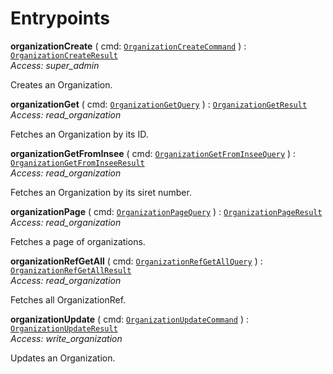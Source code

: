 

# Entrypoints





  
<article>

**organizationCreate** ( cmd: [`OrganizationCreateCommand`](/docs/organization-commands--page#organizationcreatecommand) ) : [`OrganizationCreateResult`](/docs/organization-commands--page#organizationcreateresult) <br/> *Access: super_admin* 

Creates an Organization.

</article>
<article>

**organizationGet** ( cmd: [`OrganizationGetQuery`](/docs/organization-queries--page#organizationgetquery) ) : [`OrganizationGetResult`](/docs/organization-queries--page#organizationgetresult) <br/> *Access: read_organization* 

Fetches an Organization by its ID.

</article>
<article>

**organizationGetFromInsee** ( cmd: [`OrganizationGetFromInseeQuery`](/docs/organization-queries--page#organizationgetfrominseequery) ) : [`OrganizationGetFromInseeResult`](/docs/organization-queries--page#organizationgetfrominseeresult) <br/> *Access: read_organization* 

Fetches an Organization by its siret number.

</article>
<article>

**organizationPage** ( cmd: [`OrganizationPageQuery`](/docs/organization-queries--page#organizationpagequery) ) : [`OrganizationPageResult`](/docs/organization-queries--page#organizationpageresult) <br/> *Access: read_organization* 

Fetches a page of organizations.

</article>
<article>

**organizationRefGetAll** ( cmd: [`OrganizationRefGetAllQuery`](/docs/organizationref-queries--page#organizationrefgetallquery) ) : [`OrganizationRefGetAllResult`](/docs/organizationref-queries--page#organizationrefgetallresult) <br/> *Access: read_organization* 

Fetches all OrganizationRef.

</article>
<article>

**organizationUpdate** ( cmd: [`OrganizationUpdateCommand`](/docs/organization-commands--page#organizationupdatecommand) ) : [`OrganizationUpdateResult`](/docs/organization-commands--page#organizationupdateresult) <br/> *Access: write_organization* 

Updates an Organization.

</article>

